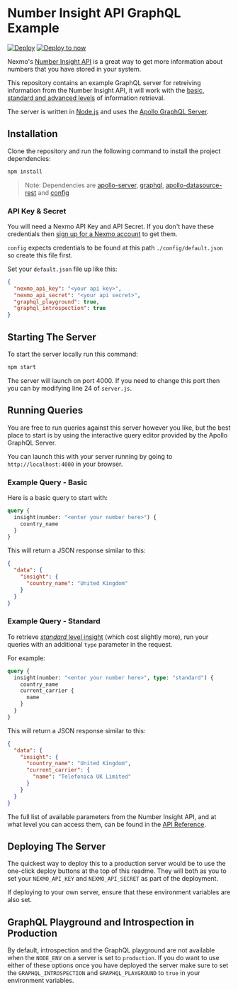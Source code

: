 # Number Insight API GraphQL Example

[![Deploy](https://www.herokucdn.com/deploy/button.svg)](https://nexmo.dev/ni-graphql-heroku) [![Deploy to now](https://deploy.now.sh/static/button.svg)](https://nexmo.dev/ni-graphql-now)

Nexmo's [Number Insight API](https://developer.nexmo.com/number-insight/overview) is a great way to get more information about numbers that you have stored in your system.

This repository contains an example GraphQL server for retreiving information from the Number Insight API, it will work with the [basic, standard and advanced levels](https://developer.nexmo.com/number-insight/overview#basic-standard-and-advanced-apis) of information retrieval.

The server is written in [Node.js](https://nodejs.org) and uses the [Apollo GraphQL Server](https://www.apollographql.com/).

## Installation

Clone the repository and run the following command to install the project dependencies:

```bash
npm install
```

> Note: Dependencies are [apollo-server](https://www.npmjs.com/package/apollo-server), [graphql](https://www.npmjs.com/package/graphql), [apollo-datasource-rest](https://www.npmjs.com/package/apollo-datasource-rest) and [config](https://www.npmjs.com/package/config)

### API Key & Secret

You will need a Nexmo API Key and API Secret. If you don't have these credentials then [sign up for a Nexmo account](https://dashboard.nexmo.com/sign-up) to get them.

`config` expects credentials to be found at this path `./config/default.json` so create this file first.

Set your `default.json` file up like this:

```json
{
  "nexmo_api_key": "<your api key>",
  "nexmo_api_secret": "<your api secret>",
  "graphql_playground": true,
  "graphql_introspection": true
}
```

## Starting The Server

To start the server locally run this command:

```bash
npm start
```

The server will launch on port 4000. If you need to change this port then you can by modifying line 24 of `server.js`.

## Running Queries

You are free to run queries against this server however you like, but the best place to start is by using the interactive query editor provided by the Apollo GraphQL Server.

You can launch this with your server running by going to `http://localhost:4000` in your browser.

### Example Query - Basic

Here is a basic query to start with:

```graphql
query {
  insight(number: "<enter your number here>") {
    country_name
  }
}
```

This will return a JSON response similar to this:

```json
{
  "data": {
    "insight": {
      "country_name": "United Kingdom"
    }
  }
}
```

### Example Query - Standard

To retrieve [_standard_ level insight](https://developer.nexmo.com/number-insight/code-snippets/number-insight-standard) (which cost slightly more), run your queries with an additional `type` parameter in the request.

For example:

```graphql
query {
  insight(number: "<enter your number here>", type: "standard") {
    country_name
    current_carrier {
      name
    }
  }
}
```

This will return a JSON response similar to this:

```json
{
  "data": {
    "insight": {
      "country_name": "United Kingdom",
      "current_carrier": {
        "name": "Telefonica UK Limited"
      }
    }
  }
}
```

The full list of available parameters from the Number Insight API, and at what level you can access them, can be found in the [API Reference](https://developer.nexmo.com/api/number-insight).

## Deploying The Server

The quickest way to deploy this to a production server would be to use the one-click deploy buttons at the top of this readme. They will both as you to set your `NEXMO_API_KEY` and `NEXMO_API_SECRET` as part of the deployment.

If deploying to your own server, ensure that these environment variables are also set.

## GraphQL Playground and Introspection in Production

By default, introspection and the GraphQL playground are not available when the `NODE_ENV` on a server is set to `production`. If you do want to use either of these options once you have deployed the server make sure to set the `GRAPHQL_INTROSPECTION` and `GRAPHQL_PLAYGROUND` to `true` in your environment variables.
